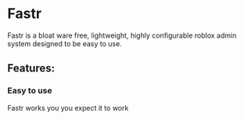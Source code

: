 # Fastr

 Fastr is a bloat ware free, lightweight, highly configurable roblox admin system designed to be easy to use.
 
 ## Features:
 
### Easy to use

Fastr works you you expect it to work
